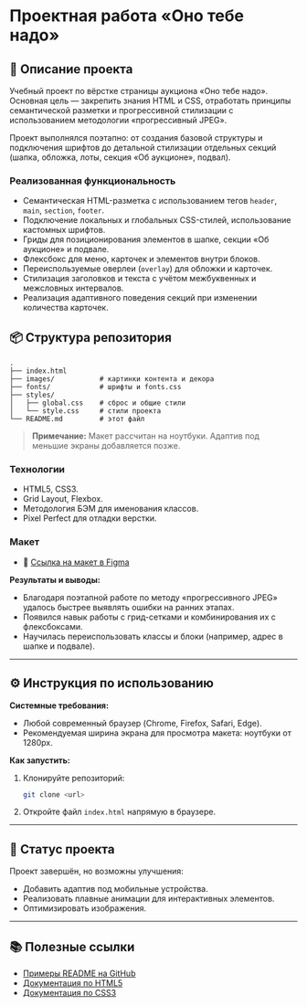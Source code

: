 <h1>Проектная работа «Оно тебе надо»</h1>

## 📖 Описание проекта

Учебный проект по вёрстке страницы аукциона «Оно тебе надо». <br>Основная цель — закрепить знания HTML и CSS, отработать принципы семантической разметки и прогрессивной стилизации с использованием методологии «прогрессивный JPEG».

Проект выполнялся поэтапно: от создания базовой структуры и подключения шрифтов до детальной стилизации отдельных секций (шапка, обложка, лоты, секция «Об аукционе», подвал).

### Реализованная функциональность

* Семантическая HTML-разметка с использованием тегов `header`, `main`, `section`, `footer`.
* Подключение локальных и глобальных CSS-стилей, использование кастомных шрифтов.
* Гриды для позиционирования элементов в шапке, секции «Об аукционе» и подвале.
* Флексбокс для меню, карточек и элементов внутри блоков.
* Переиспользуемые оверлеи (`overlay`) для обложки и карточек.
* Стилизация заголовков и текста с учётом межбуквенных и межсловных интервалов.
* Реализация адаптивного поведения секций при изменении количества карточек.

## 📦 Структура репозитория

```
.
├── index.html
├── images/           # картинки контента и декора
├── fonts/            # шрифты и fonts.css
├── styles/
│   ├── global.css    # сброс и общие стили
│   └── style.css     # стили проекта
└── README.md         # этот файл
```
> **Примечание:** Макет рассчитан на ноутбуки. Адаптив под меньшие экраны добавляется позже.

### Технологии

* HTML5, CSS3.
* Grid Layout, Flexbox.
* Методология БЭМ для именования классов.
* Pixel Perfect для отладки верстки.

### Макет

* 🔗 [Ссылка на макет в Figma](https://www.figma.com/design/PqHJvUBvwCsv8UmOUPWBXJ/1-спринт.-Проектная-работа?node-id=24005-2&t=aNTfvzcqOLqfF7F6-0)

**Результаты и выводы:**

* Благодаря поэтапной работе по методу «прогрессивного JPEG» удалось быстрее выявлять ошибки на ранних этапах.
* Появился навык работы с грид-сетками и комбинирования их с флексбоксами.
* Научилась переиспользовать классы и блоки (например, адрес в шапке и подвале).

---

## ⚙️ Инструкция по использованию

**Системные требования:**

* Любой современный браузер (Chrome, Firefox, Safari, Edge).
* Рекомендуемая ширина экрана для просмотра макета: ноутбуки от 1280px.

**Как запустить:**

1. Клонируйте репозиторий:

   ```bash
   git clone <url>
   ```
2. Откройте файл `index.html` напрямую в браузере.

---

## 📌 Статус проекта

Проект завершён, но возможны улучшения:

* Добавить адаптив под мобильные устройства.
* Реализовать плавные анимации для интерактивных элементов.
* Оптимизировать изображения.

---

## 📚 Полезные ссылки

* [Примеры README на GitHub](https://github.com/explore)
* [Документация по HTML5](https://developer.mozilla.org/ru/docs/Web/HTML)
* [Документация по CSS3](https://developer.mozilla.org/ru/docs/Web/CSS)
